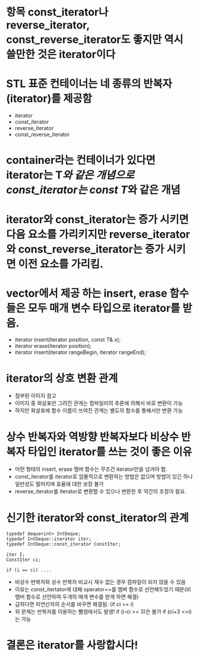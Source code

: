 # 항목 const_iterator나 reverse_iterator, const_reverse_iterator도 좋지만 역시 쓸만한 것은 iterator이다

# STL 표준 컨테이너는 네 종류의 반복자 (iterator)를 제공함 
* iterator
* const_iterator
* reverse_iterator
* const_reverse_iterator

# container<T>라는 컨테이너가 있다면 iterator는 T*와 같은 개념으로 const_iterator는 const T*와 같은 개념

# iterator와 const_iterator는 증가 시키면 다음 요소를 가리키지만  reverse_iterator와 const_reverse_iterator는 증가 시키면 이전 요소를 가리킴.

# vector<T>에서 제공 하는 insert, erase 함수들은 모두 매개 변수 타입으로 iterator를 받음.
* iterator insert(iterator position, const T& x);
* iterator erase(iterator position);
* iterator insert(iterator rangeBegin, iterator rangeEnd);

# iterator의 상호 변환 관계
* 첨부된 이미지 참고
* 이미지 중 화살표만 그려진 관게는 컴파일러의 추론에 의해서 바로 변환이 가능
* 하지만 화살표에 함수 이름이 쓰여진 관계는 별도의 함수를 통해서만 변환 가능

# 상수 반복자와 역방향 반복자보다 비상수 반복자 타입인 iterator를 쓰는 것이 좋은 이유
* 어떤 형태의 insert, erase 멤버 함수는 무조건 iterator만을 넘겨야 함.
* const_iterator를 iterator로 암물적으로 변환하는 방법은 없으며 방법이 있긴 하나 일반성도 떨어지며 효율에 대한 보장 불가
* reverse_iterator를 iterator로 변환할 수 있으나 변환한 후 약간의 조정이 필요.

# 신기한 iterator와 const_iterator의 관계
```
typedef deque<int> IntDeque;
typedef IntDeque::iterator iter;
typedef IntDeque::const_iterator ConstIter;

iter I;
ConstIter ci;

if (i == ci) ....
```

* 비상수 반복자와 상수 반복자 비교시 재수 없는 경우 컴파일이 되지 않을 수 있음
* 이유는 const_itertator에 대해 operator==를 멤버 함수로 선언해두었기 때문(비멤버 함수로 선언하여 두개의 매개 변수를 받게 하면 해결)
* 급하다면 피연산자의 순서를 바꾸면 해결됨. (if ci == i)
* 위 문제는 반복자를 이용하는 뺄셈에서도 발생!
  if (i-ci >= 3)은 불가 if (ci+3 <=i)는 가능

# 결론은 iterator를 사랑합시다!